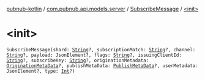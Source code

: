 [pubnub-kotlin](../../index.md) / [com.pubnub.api.models.server](../index.md) / [SubscribeMessage](index.md) / [&lt;init&gt;](./-init-.md)

# &lt;init&gt;

`SubscribeMessage(shard: `[`String`](https://kotlinlang.org/api/latest/jvm/stdlib/kotlin/-string/index.html)`?, subscriptionMatch: `[`String`](https://kotlinlang.org/api/latest/jvm/stdlib/kotlin/-string/index.html)`?, channel: `[`String`](https://kotlinlang.org/api/latest/jvm/stdlib/kotlin/-string/index.html)`?, payload: JsonElement?, flags: `[`String`](https://kotlinlang.org/api/latest/jvm/stdlib/kotlin/-string/index.html)`?, issuingClientId: `[`String`](https://kotlinlang.org/api/latest/jvm/stdlib/kotlin/-string/index.html)`?, subscribeKey: `[`String`](https://kotlinlang.org/api/latest/jvm/stdlib/kotlin/-string/index.html)`?, originationMetadata: `[`OriginationMetaData`](../-origination-meta-data/index.md)`?, publishMetaData: `[`PublishMetaData`](../-publish-meta-data/index.md)`?, userMetadata: JsonElement?, type: `[`Int`](https://kotlinlang.org/api/latest/jvm/stdlib/kotlin/-int/index.html)`?)`